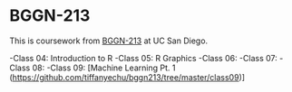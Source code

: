 # BGGN-213

This is coursework from [BGGN-213](https://bioboot.github.io/bggn213_W20/) at UC San Diego.

-Class 04: Introduction to R
-Class 05: R Graphics
-Class 06:
-Class 07:
-Class 08:
-Class 09: [Machine Learning Pt. 1 (https://github.com/tiffanyechu/bggn213/tree/master/class09)]
